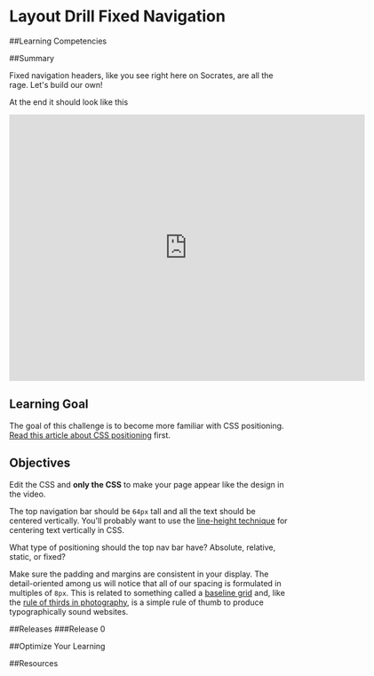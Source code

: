 # Layout Drill Fixed Navigation

##Learning Competencies

##Summary

 Fixed navigation headers, like you see right here on Socrates, are all the rage.  Let's build our own!

At the end it should look like this

<iframe width="640" height="480" src="https://www.youtube.com/embed/dRQR1jKwrSY?rel=0" frameborder="0" allowfullscreen></iframe>

## Learning Goal

The goal of this challenge is to become more familiar with CSS positioning.  [Read this article about CSS positioning](http://css-tricks.com/absolute-relative-fixed-positioining-how-do-they-differ/) first.

## Objectives

Edit the CSS and **only the CSS** to make your page appear like the design in the video.

The top navigation bar should be `64px` tall and all the text should be centered vertically.  You'll probably want to use the [line-height technique](http://www.student.oulu.fi/~laurirai/www/css/middle/) for centering text vertically in CSS.

What type of positioning should the top nav bar have?  Absolute, relative, static, or fixed?

Make sure the padding and margins are consistent in your display.  The detail-oriented among us will notice that all of our spacing is formulated in multiples of `8px`.  This is related to something called a [baseline grid](http://alistapart.com/article/settingtypeontheweb) and, like the [rule of thirds in photography](http://en.wikipedia.org/wiki/Rule_of_thirds), is a simple rule of thumb to produce typographically sound websites.

##Releases
###Release 0

##Optimize Your Learning

##Resources
